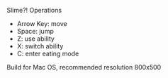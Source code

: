 Slime?! Operations

- Arrow Key: move
- Space: jump
- Z: use ability
- X: switch ability
- C: enter eating mode

Build for Mac OS, recommended resolution 800x500
